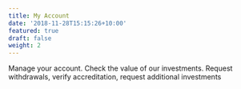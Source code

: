 ```yaml
---
title: My Account
date: '2018-11-28T15:15:26+10:00'
featured: true
draft: false
weight: 2
---
```

Manage your account. Check the value of our investments. Request withdrawals, verify accreditation, request additional investments

